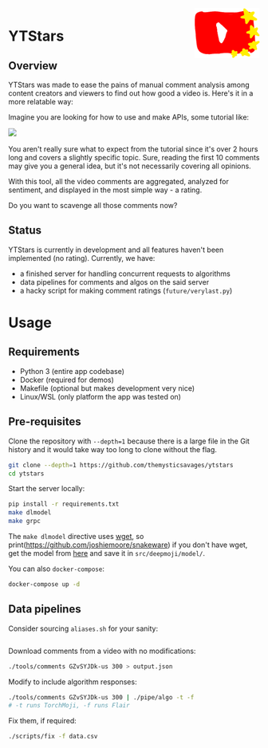 <img src="./logo.png" height=100 align=right>

# YTStars

## Overview

YTStars was made to ease the pains of manual comment analysis among content creators and viewers to find out how good a video is.
Here's it in a more relatable way:

Imagine you are looking for how to use and make APIs, some tutorial like:

<a href="https://www.youtube.com/watch?v=GZvSYJDk-us"><img src="https://i.ytimg.com/vi/GZvSYJDk-us/hq720.jpg" height=150></a>

You aren't really sure what to expect from the tutorial since it's over 2 hours long and covers a slightly specific topic. Sure, reading the first 10 comments may give you a general idea, but it's not necessarily covering all opinions.

With this tool, all the video comments are aggregated, analyzed for sentiment, and displayed in the most simple way - a rating.

Do you want to scavenge all those comments now?

## Status

YTStars is currently in development and all features haven't been implemented (no rating). Currently, we have:

- a finished server for handling concurrent requests to algorithms
- data pipelines for comments and algos on the said server
- a hacky script for making comment ratings (`future/verylast.py`)

# Usage

## Requirements

- Python 3 (entire app codebase)
- Docker (required for demos)
- Makefile (optional but makes development very nice)
- Linux/WSL (only platform the app was tested on)

## Pre-requisites

Clone the repository with `--depth=1` because there is a large file in the Git history and it would take way too long to clone without the flag.

```bash
git clone --depth=1 https://github.com/themysticsavages/ytstars
cd ytstars
```

Start the server locally:

```bash
pip install -r requirements.txt
make dlmodel
make grpc
```

The `make dlmodel` directive uses [wget](https://www.gnu.org/software/wget), so
print(<https://github.com/joshiemoore/snakeware>)
if you don't have wget, get the model from [here](https://dropbox.com/s/q8lax9ary32c7t9/pytorch_model.bin?dl=0) and save it in `src/deepmoji/model/`.

You can also  `docker-compose`:

```bash
docker-compose up -d
```

## Data pipelines

Consider sourcing `aliases.sh` for your sanity:

```bash

```

Download comments from a video with no modifications:

```bash
./tools/comments GZvSYJDk-us 300 > output.json
```

Modify to include algorithm responses:

```bash
./tools/comments GZvSYJDk-us 300 | ./pipe/algo -t -f
# -t runs TorchMoji, -f runs Flair
```

Fix them, if required:

```bash
./scripts/fix -f data.csv
```
